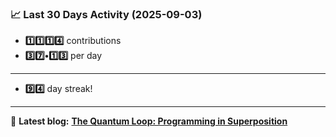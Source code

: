 <!--START_STATS-->
### 📈 Last 30 Days Activity (2025-09-03)  
- **1️⃣1️⃣1️⃣4️⃣** contributions  
- **3️⃣7️⃣•1️⃣3️⃣** per day
---
- **9️⃣4️⃣** day streak!
---
📝 **Latest blog:** [**The Quantum Loop: Programming in Superposition**](https://andriak.com/blog/quantum-loop)
<!--END_STATS-->
